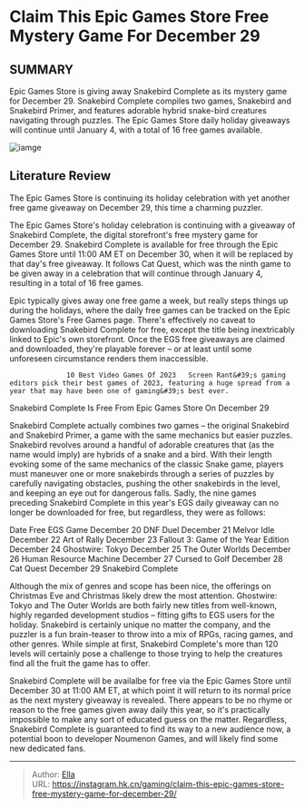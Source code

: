 # Claim This Epic Games Store Free Mystery Game For December 29


## SUMMARY 



  Epic Games Store is giving away Snakebird Complete as its mystery game for December 29.   Snakebird Complete compiles two games, Snakebird and Snakebird Primer, and features adorable hybrid snake-bird creatures navigating through puzzles.   The Epic Games Store daily holiday giveaways will continue until January 4, with a total of 16 free games available.  

![iamge](https://static1.srcdn.com/wordpress/wp-content/uploads/2023/12/snakebird.jpg)

## Literature Review

The Epic Games Store is continuing its holiday celebration with yet another free game giveaway on December 29, this time a charming puzzler.




The Epic Games Store&#39;s holiday celebration is continuing with a giveaway of Snakebird Complete, the digital storefront&#39;s free mystery game for December 29. Snakebird Complete is available for free through the Epic Games Store until 11:00 AM ET on December 30, when it will be replaced by that day&#39;s free giveaway. It follows Cat Quest, which was the ninth game to be given away in a celebration that will continue through January 4, resulting in a total of 16 free games.




Epic typically gives away one free game a week, but really steps things up during the holidays, where the daily free games can be tracked on the Epic Games Store&#39;s Free Games page. There&#39;s effectively no caveat to downloading Snakebird Complete for free, except the title being inextricably linked to Epic&#39;s own storefront. Once the EGS free giveaways are claimed and downloaded, they&#39;re playable forever – or at least until some unforeseen circumstance renders them inaccessible.

                  10 Best Video Games Of 2023   Screen Rant&#39;s gaming editors pick their best games of 2023, featuring a huge spread from a year that may have been one of gaming&#39;s best ever.   


 Snakebird Complete Is Free From Epic Games Store On December 29 
          

Snakebird Complete actually combines two games – the original Snakebird and Snakebird Primer, a game with the same mechanics but easier puzzles. Snakebird revolves around a handful of adorable creatures that (as the name would imply) are hybrids of a snake and a bird. With their length evoking some of the same mechanics of the classic Snake game, players must maneuver one or more snakebirds through a series of puzzles by carefully navigating obstacles, pushing the other snakebirds in the level, and keeping an eye out for dangerous falls. Sadly, the nine games preceding Snakebird Complete in this year&#39;s EGS daily giveaway can no longer be downloaded for free, but regardless, they were as follows:




 Date  Free EGS Game   December 20  DNF Duel   December 21  Melvor Idle   December 22  Art of Rally   December 23  Fallout 3: Game of the Year Edition   December 24  Ghostwire: Tokyo   December 25  The Outer Worlds   December 26  Human Resource Machine   December 27  Cursed to Golf   December 28  Cat Quest   December 29  Snakebird Complete   



Although the mix of genres and scope has been nice, the offerings on Christmas Eve and Christmas likely drew the most attention. Ghostwire: Tokyo and The Outer Worlds are both fairly new titles from well-known, highly regarded development studios – fitting gifts to EGS users for the holiday. Snakebird is certainly unique no matter the company, and the puzzler is a fun brain-teaser to throw into a mix of RPGs, racing games, and other genres. While simple at first, Snakebird Complete&#39;s more than 120 levels will certainly pose a challenge to those trying to help the creatures find all the fruit the game has to offer.




Snakebird Complete will be availalbe for free via the Epic Games Store until December 30 at 11:00 AM ET, at which point it will return to its normal price as the next mystery giveaway is revealed. There appears to be no rhyme or reason to the free games given away daily this year, so it&#39;s practically impossible to make any sort of educated guess on the matter. Regardless, Snakebird Complete is guaranteed to find its way to a new audience now, a potential boon to developer Noumenon Games, and will likely find some new dedicated fans.



---

> Author: [Ella](https://instagram.hk.cn/)  
> URL: https://instagram.hk.cn/gaming/claim-this-epic-games-store-free-mystery-game-for-december-29/  

